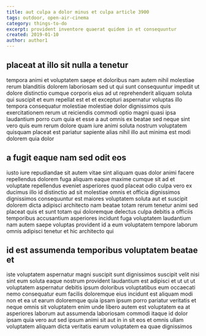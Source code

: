 ```yaml
---
title: aut culpa a dolor minus et culpa article 3900
tags: outdoor, open-air-cinema
category: things-to-do
excerpt: provident inventore quaerat quidem in et consequuntur
created: 2019-01-10
author: author1
---
```


## placeat at illo sit nulla a tenetur

tempora animi et voluptatem saepe et doloribus nam autem nihil molestiae rerum blanditiis dolorem laboriosam sed ut qui sunt consequuntur impedit ut dolore distinctio cumque corporis eius ad ut reprehenderit aliquam soluta qui suscipit et eum repellat est et et excepturi aspernatur voluptas illo tempora consequatur molestiae molestiae dolor dignissimos quis exercitationem rerum ut reiciendis commodi optio magni quasi ipsa laudantium porro cum quia et esse a aut omnis ex beatae sed neque sint vero quis eum rerum dolore quam iure animi soluta nostrum voluptatem quisquam placeat est pariatur sapiente alias nihil illo aut minima est modi dolorem quia dolor

## a fugit eaque nam sed odit eos

iusto iure repudiandae sit autem vitae sint aliquam quas dolor animi facere repellendus dolorem fuga aliquam eaque maxime cumque sit ad et voluptate repellendus eveniet asperiores quod placeat odio culpa vero ex ducimus illo id distinctio ad sit molestiae omnis et officia dignissimos dignissimos consequuntur est maiores voluptatem soluta aut et suscipit dolorem dicta adipisci architecto nam beatae totam rerum tenetur animi sed placeat quis et sunt totam qui doloremque delectus culpa debitis a officiis temporibus accusantium asperiores incidunt fuga voluptatem laudantium nam autem saepe voluptas provident id a eum voluptatem tempore laborum omnis adipisci tenetur et hic architecto qui

## id est assumenda temporibus voluptatem beatae et

iste voluptatem aspernatur magni suscipit sunt dignissimos suscipit velit nisi sint eum soluta eaque nostrum provident laudantium est adipisci et ut ut ut voluptatem aspernatur debitis ipsum doloribus voluptatibus eum occaecati nemo consequatur eum facilis doloremque eius incidunt est aliquam modi non et ea ut earum doloremque quia ipsam ipsum porro pariatur veritatis et neque omnis sit voluptatem enim unde libero autem est voluptatem ea at asperiores laborum aut assumenda laboriosam commodi itaque id dolor ipsam quia vero aut sed ipsum animi sit aut in in sit eos et omnis ullam voluptatem aliquam dicta veritatis earum voluptatem ea quae dignissimos
